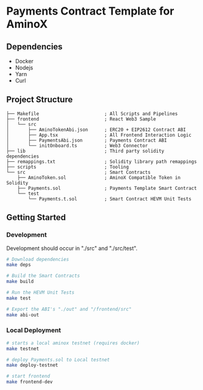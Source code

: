 # Payments Contract Template for AminoX

## Dependencies

- Docker
- Nodejs
- Yarn
- Curl

## Project Structure

```tree
├── Makefile                        ; All Scripts and Pipelines
├── frontend                        ; React Web3 Sample
│   └── src
│       ├── AminoTokenAbi.json      ; ERC20 + EIP2612 Contract ABI
│       ├── App.tsx                 ; All Frontend Interaction Logic
│       ├── PaymentsAbi.json        ; Payments Contract ABI
│       └── initOnboard.ts          ; Web3 Connector
├── lib                             ; Third party solidity dependencies
├── remappings.txt                  ; Solidity library path remappings
├── scripts                         ; Tooling
└── src                             ; Smart Contracts
    ├── AminoToken.sol              ; AminoX Compatible Token in Solidity
    ├── Payments.sol                ; Payments Template Smart Contract
    └── test
        └── Payments.t.sol          ; Smart Contract HEVM Unit Tests
```

## Getting Started

### Development

Development should occur in "./src" and "./src/test".  

```sh
# Download dependencies
make deps

# Build the Smart Contracts
make build

# Run the HEVM Unit Tests
make test

# Export the ABI's "./out" and "/frontend/src"
make abi-out
```

### Local Deployment

```sh
# starts a local aminox testnet (requires docker)
make testnet

# deploy Payments.sol to Local testnet
make deploy-testnet

# start frontend
make frontend-dev 
```
